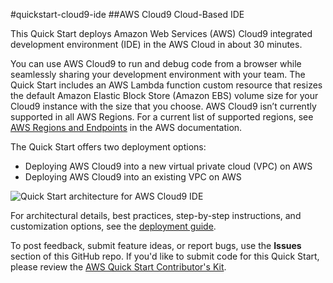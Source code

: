 #quickstart-cloud9-ide
##AWS Cloud9 Cloud-Based IDE

This Quick Start deploys Amazon Web Services (AWS) Cloud9 integrated development environment (IDE) in the AWS Cloud in about 30 minutes.

You can use AWS Cloud9 to run and debug code from a browser while seamlessly sharing your development environment with your team. The Quick Start includes an AWS Lambda function custom resource that resizes the default Amazon Elastic Block Store (Amazon EBS) volume size for your Cloud9 instance with the size that you choose. AWS Cloud9 isn’t currently supported in all AWS Regions. For a current list of supported regions, see [AWS Regions and Endpoints](https://docs.aws.amazon.com/general/latest/gr/rande.html#cloud9_region) in the AWS documentation.

The Quick Start offers two deployment options:

- Deploying AWS Cloud9 into a new virtual private cloud (VPC) on AWS
- Deploying AWS Cloud9 into an existing VPC on AWS

![Quick Start architecture for AWS Cloud9 IDE](https://d0.awsstatic.com/partner-network/QuickStart/datasheets/aws-cloud9-on-aws-architecture-diagram.png)

For architectural details, best practices, step-by-step instructions, and customization options, see the 
[deployment guide](https://fwd.aws/kApMK).

To post feedback, submit feature ideas, or report bugs, use the **Issues** section of this GitHub repo.
If you'd like to submit code for this Quick Start, please review the [AWS Quick Start Contributor's Kit](https://aws-quickstart.github.io/).
